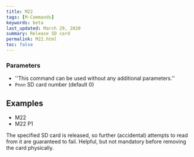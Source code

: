 ```yaml
---
title: M22
tags: [M-Commands] 
keywords: beta 
last_updated: March 29, 2020 
summary: Release SD card 
permalink: M22.html
toc: false 
---
```



### Parameters

* ''This command can be used without any additional parameters.''
* `Pnnn` SD card number (default 0)

## Examples

* M22
* M22 P1

The specified SD card is released, so further (accidental) attempts to read from it are guaranteed to fail. Helpful, but not mandatory before removing the card physically.

